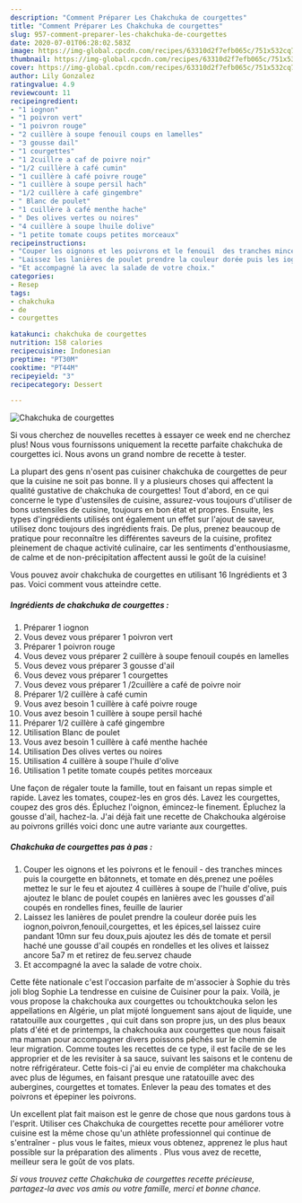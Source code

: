 ```yaml
---
description: "Comment Préparer Les Chakchuka de courgettes"
title: "Comment Préparer Les Chakchuka de courgettes"
slug: 957-comment-preparer-les-chakchuka-de-courgettes
date: 2020-07-01T06:28:02.583Z
image: https://img-global.cpcdn.com/recipes/63310d2f7efb065c/751x532cq70/chakchuka-de-courgettes-photo-principale-de-la-recette.jpg
thumbnail: https://img-global.cpcdn.com/recipes/63310d2f7efb065c/751x532cq70/chakchuka-de-courgettes-photo-principale-de-la-recette.jpg
cover: https://img-global.cpcdn.com/recipes/63310d2f7efb065c/751x532cq70/chakchuka-de-courgettes-photo-principale-de-la-recette.jpg
author: Lily Gonzalez
ratingvalue: 4.9
reviewcount: 11
recipeingredient:
- "1 iognon"
- "1 poivron vert"
- "1 poivron rouge"
- "2 cuillère à soupe fenouil coups en lamelles"
- "3 gousse dail"
- "1 courgettes"
- "1 2cuillre a caf de poivre noir"
- "1/2 cuillère à café cumin"
- "1 cuillère à café poivre rouge"
- "1 cuillère à soupe persil hach"
- "1/2 cuillère à café gingembre"
- " Blanc de poulet"
- "1 cuillère à café menthe hache"
- " Des olives vertes ou noires"
- "4 cuillère à soupe lhuile dolive"
- "1 petite tomate coups petites morceaux"
recipeinstructions:
- "Couper les oignons et les poivrons et le fenouil  des tranches minces puis la courgette en bâtonnets, et tomate en dés,prenez une poêles mettez le sur le feu et ajoutez 4 cuillères à soupe de l&#39;huile d&#39;olive, puis ajoutez le blanc de poulet coupés en lanières avec les gousses d&#39;ail coupés en rondelles fines, feuille de laurier"
- "Laissez les lanières de poulet prendre la couleur dorée puis les iognon,poivron,fenouil,courgettes, et les épices,sel laissez cuire pandant 10mn sur feu doux,puis ajoutez les dés de tomate et persil haché une gousse d&#39;ail coupés en rondelles et les olives et laissez ancore 5a7 m et retirez de feu.servez chaude"
- "Et accompagné la avec la salade de votre choix."
categories:
- Resep
tags:
- chakchuka
- de
- courgettes

katakunci: chakchuka de courgettes 
nutrition: 158 calories
recipecuisine: Indonesian
preptime: "PT30M"
cooktime: "PT44M"
recipeyield: "3"
recipecategory: Dessert

---
```



![Chakchuka de courgettes](https://img-global.cpcdn.com/recipes/63310d2f7efb065c/751x532cq70/chakchuka-de-courgettes-photo-principale-de-la-recette.jpg)

Si vous cherchez de nouvelles recettes à essayer ce week end ne cherchez plus! Nous vous fournissons uniquement la recette parfaite chakchuka de courgettes ici. Nous avons un grand nombre de recette à tester.

La plupart des gens n'osent pas cuisiner chakchuka de courgettes de peur que la cuisine ne soit pas bonne. Il y a plusieurs choses qui affectent la qualité gustative de chakchuka de courgettes! Tout d'abord, en ce qui concerne le type d'ustensiles de cuisine, assurez-vous toujours d'utiliser de bons ustensiles de cuisine, toujours en bon état et propres. Ensuite, les types d'ingrédients utilisés ont également un effet sur l'ajout de saveur, utilisez donc toujours des ingrédients frais. De plus, prenez beaucoup de pratique pour reconnaître les différentes saveurs de la cuisine, profitez pleinement de chaque activité culinaire, car les sentiments d'enthousiasme, de calme et de non-précipitation affectent aussi le goût de la cuisine!

<!--inarticleads1-->

Vous pouvez avoir chakchuka de courgettes en utilisant 16 Ingrédients et 3 pas. Voici comment vous atteindre cette.

##### Ingrédients de chakchuka de courgettes :

1. Préparer 1 iognon
1. Vous devez vous préparer 1 poivron vert
1. Préparer 1 poivron rouge
1. Vous devez vous préparer 2 cuillère à soupe fenouil coupés en lamelles
1. Vous devez vous préparer 3 gousse d&#39;ail
1. Vous devez vous préparer 1 courgettes
1. Vous devez vous préparer 1 /2cuillère a café de poivre noir
1. Préparer 1/2 cuillère à café cumin
1. Vous avez besoin 1 cuillère à café poivre rouge
1. Vous avez besoin 1 cuillère à soupe persil haché
1. Préparer 1/2 cuillère à café gingembre
1. Utilisation  Blanc de poulet
1. Vous avez besoin 1 cuillère à café menthe hachée
1. Utilisation  Des olives vertes ou noires
1. Utilisation 4 cuillère à soupe l&#39;huile d&#39;olive
1. Utilisation 1 petite tomate coupés petites morceaux


Une façon de régaler toute la famille, tout en faisant un repas simple et rapide. Lavez les tomates, coupez-les en gros dés. Lavez les courgettes, coupez des gros dés. Épluchez l&#39;oignon, émincez-le finement. Épluchez la gousse d&#39;ail, hachez-la. J&#39;ai déjà fait une recette de Chakchouka algéroise au poivrons grillés voici donc une autre variante aux courgettes. 

<!--inarticleads2-->

##### Chakchuka de courgettes pas à pas :

1. Couper les oignons et les poivrons et le fenouil  - des tranches minces puis la courgette en bâtonnets, et tomate en dés,prenez une poêles mettez le sur le feu et ajoutez 4 cuillères à soupe de l&#39;huile d&#39;olive, puis ajoutez le blanc de poulet coupés en lanières avec les gousses d&#39;ail coupés en rondelles fines, feuille de laurier
1. Laissez les lanières de poulet prendre la couleur dorée puis les iognon,poivron,fenouil,courgettes, et les épices,sel laissez cuire pandant 10mn sur feu doux,puis ajoutez les dés de tomate et persil haché une gousse d&#39;ail coupés en rondelles et les olives et laissez ancore 5a7 m et retirez de feu.servez chaude
1. Et accompagné la avec la salade de votre choix.


Cette fête nationale c&#39;est l&#39;occasion parfaite de m&#39;associer à Sophie du très joli blog Sophie La tendresse en cuisine de Cuisiner pour la paix. Voilà, je vous propose la chakchouka aux courgettes ou tchouktchouka selon les appellations en Algérie, un plat mijoté longuement sans ajout de liquide, une ratatouille aux courgettes , qui cuit dans son propre jus, un des plus beaux plats d&#39;été et de printemps, la chakchouka aux courgettes que nous faisait ma maman pour accompagner divers poissons pêchés sur le chemin de leur migration. Comme toutes les recettes de ce type, il est facile de se les approprier et de les revisiter à sa sauce, suivant les saisons et le contenu de notre réfrigérateur. Cette fois-ci j&#39;ai eu envie de compléter ma chakchouka avec plus de légumes, en faisant presque une ratatouille avec des aubergines, courgettes et tomates. Enlever la peau des tomates et des poivrons et épepiner les poivrons. 

<!--inarticleads1-->

<p>
Un excellent plat fait maison est le genre de chose que nous gardons tous à l'esprit. Utiliser ces Chakchuka de courgettes recette pour améliorer votre cuisine est la même chose qu'un athlète professionnel qui continue de s'entraîner - plus vous le faites, mieux vous obtenez, apprenez le plus haut possible sur la préparation des aliments . Plus vous avez de recette, meilleur sera le goût de vos plats.
</p>

<p>
<i>Si vous trouvez cette Chakchuka de courgettes recette précieuse, partagez-la avec vos amis ou votre famille, merci et bonne chance.</i>
</p>
